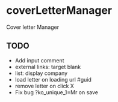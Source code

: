 coverLetterManager
==================

Cover letter Manager

TODO
----

- Add input comment
- external links: target blank
- list: display company
- load letter on loading url #guid
- remove letter on click X
- Fix bug ?ko_unique_1=Mr on save